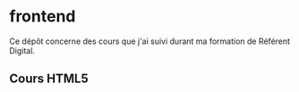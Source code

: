 # frontend
Ce dépôt concerne des cours que j'ai suivi durant ma formation de Référent Digital.

## Cours HTML5
